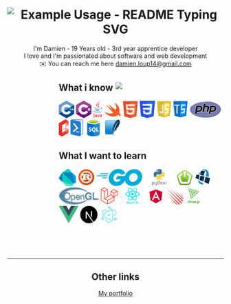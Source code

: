 <div align="center">
    <h1> <img src="https://readme-typing-svg.demolab.com/?lines=>+WELCOME+<;>+ENJOY+EXPLORING+MY+PROJECTS+<;>+HEYY+!+<&font=Fira%20Code&center=true&width=380&height=50&duration=4000&pause=1000&color=40e0d0" alt="Example Usage - README Typing SVG"> </h1>
    I'm Damien - 19 Years old - 3rd year apprentice developer <br />
    I love and I'm passionated about software and web development <br />
    ✉️ You can reach me here <a href="mailto:damien.loup14@gmail.com"> damien.loup14@gmail.com </a>
</div>
<div align="left">
    <img align="right" width="50%" src="https://github-readme-stats.vercel.app/api/top-langs/?username=dam277&theme=nord&layout=compact">
    <div>
        <dl><dd><dl><dd><dl><dd>
        <h2> What i know </h2>
        <img height="40" src="src/images/Cpp.png" />
        <img height="40" src="src/images/Csharp.png" />
        <img height="40" src="src/images/Java.png" />
        <img height="40" src="src/images/Swift.png" />
        <img height="40" src="src/images/Html.png" />
        <img height="40" src="src/images/Css.png" />
        <img height="40" src="src/images/Javascript.png" />
        <img height="40" src="src/images/Typescript.png" />
        <img height="40" src="src/images/Php.png" />
        <img height="40" src="src/images/Blade.png" />
        <img height="40" src="src/images/Powershell.png" />
        <img height="40" src="src/images/Sql.png" />
        <img height="40" src="src/images/Sqlite.png" />
        <h2> What I want to learn </h2>
        <img height="40" src="src/images/Dart.png" />
        <img height="40" src="src/images/Rust.png" />
        <img height="40" src="src/images/Go.png" />
        <img height="40" src="src/images/Python.png" />
        <img height="40" src="src/images/Sfml.png" />
        <img height="40" src="src/images/Lwjgl.png" />
        <img height="40" src="src/images/OpenGl.png" />
        <img height="40" src="src/images/Laravel.png" />
        <img height="40" src="src/images/React.png" />
        <img height="40" src="src/images/Angular.png" />
        <img height="40" src="src/images/Meteor.png" />
        <img height="40" src="src/images/Three.png" />
        <img height="40" src="src/images/Vue.png" />
        <img height="40" src="src/images/Next.png" />
        <img height="40" src="src/images/Electron.png" />
        </dd></dl></dd></dl></dd></dl>
    </div>
</div>
<br /> <br /> <br /> 
<hr />
<div align="center">
    <h2> Other links </h2>
    <a href="https://dam277.github.io/dam277/">My portfolio</a>
</div>
